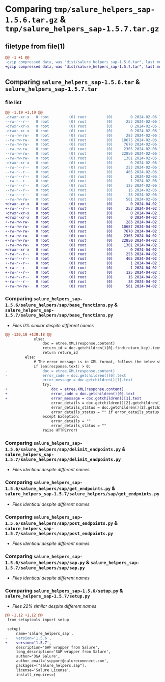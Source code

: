 # Comparing `tmp/salure_helpers_sap-1.5.6.tar.gz` & `tmp/salure_helpers_sap-1.5.7.tar.gz`

## filetype from file(1)

```diff
@@ -1 +1 @@
-gzip compressed data, was "dist/salure_helpers_sap-1.5.6.tar", last modified: Tue Feb  6 16:08:36 2024, max compression
+gzip compressed data, was "dist/salure_helpers_sap-1.5.7.tar", last modified: Tue Apr  2 18:52:01 2024, max compression
```

## Comparing `salure_helpers_sap-1.5.6.tar` & `salure_helpers_sap-1.5.7.tar`

### file list

```diff
@@ -1,19 +1,19 @@
-drwxr-xr-x   0 root         (0) root         (0)        0 2024-02-06 16:08:36.000000 salure_helpers_sap-1.5.6/
--rw-r--r--   0 root         (0) root         (0)      253 2024-02-06 16:08:36.000000 salure_helpers_sap-1.5.6/PKG-INFO
-drwxr-xr-x   0 root         (0) root         (0)        0 2024-02-06 16:08:36.000000 salure_helpers_sap-1.5.6/salure_helpers/
-drwxr-xr-x   0 root         (0) root         (0)        0 2024-02-06 16:08:36.000000 salure_helpers_sap-1.5.6/salure_helpers/sap/
--rw-rw-rw-   0 root         (0) root         (0)      283 2024-02-06 16:08:18.000000 salure_helpers_sap-1.5.6/salure_helpers/sap/__init__.py
--rw-rw-rw-   0 root         (0) root         (0)    10675 2024-02-06 16:08:18.000000 salure_helpers_sap-1.5.6/salure_helpers/sap/base_functions.py
--rw-rw-rw-   0 root         (0) root         (0)     7670 2024-02-06 16:08:18.000000 salure_helpers_sap-1.5.6/salure_helpers/sap/delimit_endpoints.py
--rw-rw-rw-   0 root         (0) root         (0)     2365 2024-02-06 16:08:18.000000 salure_helpers_sap-1.5.6/salure_helpers/sap/get_endpoints.py
--rw-rw-rw-   0 root         (0) root         (0)    22850 2024-02-06 16:08:18.000000 salure_helpers_sap-1.5.6/salure_helpers/sap/post_endpoints.py
--rw-rw-rw-   0 root         (0) root         (0)     1301 2024-02-06 16:08:18.000000 salure_helpers_sap-1.5.6/salure_helpers/sap/sap.py
-drwxr-xr-x   0 root         (0) root         (0)        0 2024-02-06 16:08:36.000000 salure_helpers_sap-1.5.6/salure_helpers_sap.egg-info/
--rw-r--r--   0 root         (0) root         (0)      253 2024-02-06 16:08:36.000000 salure_helpers_sap-1.5.6/salure_helpers_sap.egg-info/PKG-INFO
--rw-r--r--   0 root         (0) root         (0)      465 2024-02-06 16:08:36.000000 salure_helpers_sap-1.5.6/salure_helpers_sap.egg-info/SOURCES.txt
--rw-r--r--   0 root         (0) root         (0)        1 2024-02-06 16:08:36.000000 salure_helpers_sap-1.5.6/salure_helpers_sap.egg-info/dependency_links.txt
--rw-r--r--   0 root         (0) root         (0)        1 2024-02-06 16:08:36.000000 salure_helpers_sap-1.5.6/salure_helpers_sap.egg-info/not-zip-safe
--rw-r--r--   0 root         (0) root         (0)      125 2024-02-06 16:08:36.000000 salure_helpers_sap-1.5.6/salure_helpers_sap.egg-info/requires.txt
--rw-r--r--   0 root         (0) root         (0)       15 2024-02-06 16:08:36.000000 salure_helpers_sap-1.5.6/salure_helpers_sap.egg-info/top_level.txt
--rw-r--r--   0 root         (0) root         (0)       38 2024-02-06 16:08:36.000000 salure_helpers_sap-1.5.6/setup.cfg
--rw-rw-rw-   0 root         (0) root         (0)      561 2024-02-06 16:08:18.000000 salure_helpers_sap-1.5.6/setup.py
+drwxr-xr-x   0 root         (0) root         (0)        0 2024-04-02 18:52:01.000000 salure_helpers_sap-1.5.7/
+-rw-r--r--   0 root         (0) root         (0)      253 2024-04-02 18:52:01.000000 salure_helpers_sap-1.5.7/PKG-INFO
+drwxr-xr-x   0 root         (0) root         (0)        0 2024-04-02 18:52:01.000000 salure_helpers_sap-1.5.7/salure_helpers/
+drwxr-xr-x   0 root         (0) root         (0)        0 2024-04-02 18:52:01.000000 salure_helpers_sap-1.5.7/salure_helpers/sap/
+-rw-rw-rw-   0 root         (0) root         (0)      283 2024-04-02 18:51:45.000000 salure_helpers_sap-1.5.7/salure_helpers/sap/__init__.py
+-rw-rw-rw-   0 root         (0) root         (0)    10687 2024-04-02 18:51:45.000000 salure_helpers_sap-1.5.7/salure_helpers/sap/base_functions.py
+-rw-rw-rw-   0 root         (0) root         (0)     7670 2024-04-02 18:51:45.000000 salure_helpers_sap-1.5.7/salure_helpers/sap/delimit_endpoints.py
+-rw-rw-rw-   0 root         (0) root         (0)     2365 2024-04-02 18:51:45.000000 salure_helpers_sap-1.5.7/salure_helpers/sap/get_endpoints.py
+-rw-rw-rw-   0 root         (0) root         (0)    22850 2024-04-02 18:51:45.000000 salure_helpers_sap-1.5.7/salure_helpers/sap/post_endpoints.py
+-rw-rw-rw-   0 root         (0) root         (0)     1301 2024-04-02 18:51:45.000000 salure_helpers_sap-1.5.7/salure_helpers/sap/sap.py
+drwxr-xr-x   0 root         (0) root         (0)        0 2024-04-02 18:52:01.000000 salure_helpers_sap-1.5.7/salure_helpers_sap.egg-info/
+-rw-r--r--   0 root         (0) root         (0)      253 2024-04-02 18:52:01.000000 salure_helpers_sap-1.5.7/salure_helpers_sap.egg-info/PKG-INFO
+-rw-r--r--   0 root         (0) root         (0)      465 2024-04-02 18:52:01.000000 salure_helpers_sap-1.5.7/salure_helpers_sap.egg-info/SOURCES.txt
+-rw-r--r--   0 root         (0) root         (0)        1 2024-04-02 18:52:01.000000 salure_helpers_sap-1.5.7/salure_helpers_sap.egg-info/dependency_links.txt
+-rw-r--r--   0 root         (0) root         (0)        1 2024-04-02 18:52:01.000000 salure_helpers_sap-1.5.7/salure_helpers_sap.egg-info/not-zip-safe
+-rw-r--r--   0 root         (0) root         (0)      125 2024-04-02 18:52:01.000000 salure_helpers_sap-1.5.7/salure_helpers_sap.egg-info/requires.txt
+-rw-r--r--   0 root         (0) root         (0)       15 2024-04-02 18:52:01.000000 salure_helpers_sap-1.5.7/salure_helpers_sap.egg-info/top_level.txt
+-rw-r--r--   0 root         (0) root         (0)       38 2024-04-02 18:52:01.000000 salure_helpers_sap-1.5.7/setup.cfg
+-rw-rw-rw-   0 root         (0) root         (0)      561 2024-04-02 18:51:45.000000 salure_helpers_sap-1.5.7/setup.py
```

### Comparing `salure_helpers_sap-1.5.6/salure_helpers/sap/base_functions.py` & `salure_helpers_sap-1.5.7/salure_helpers/sap/base_functions.py`

 * *Files 0% similar despite different names*

```diff
@@ -130,18 +130,18 @@
             else:
                 doc = etree.XML(response.content)
                 return_id = doc.getchildren()[0].find(return_key).text
                 return return_id
         else:
             # The error message is in XML format, follows the below steps to extract the error message
             if len(response.text) > 0:
-                doc = etree.XML(response.content)
-                error_code = doc.getchildren()[0].text
-                error_message = doc.getchildren()[1].text
                 try:
+                    doc = etree.XML(response.content)
+                    error_code = doc.getchildren()[0].text
+                    error_message = doc.getchildren()[1].text
                     error_details = doc.getchildren()[2].getchildren()[4].getchildren()[0].getchildren()[1].text
                     error_details_status = doc.getchildren()[2].getchildren()[4].getchildren()[0].getchildren()[3].text
                     error_details_status = "" if error_details_status is None else f"\r\nReal Status: {error_details_status}\r\n"
                 except Exception:
                     error_details = ""
                     error_details_status = ""
                 raise HTTPError(
```

### Comparing `salure_helpers_sap-1.5.6/salure_helpers/sap/delimit_endpoints.py` & `salure_helpers_sap-1.5.7/salure_helpers/sap/delimit_endpoints.py`

 * *Files identical despite different names*

### Comparing `salure_helpers_sap-1.5.6/salure_helpers/sap/get_endpoints.py` & `salure_helpers_sap-1.5.7/salure_helpers/sap/get_endpoints.py`

 * *Files identical despite different names*

### Comparing `salure_helpers_sap-1.5.6/salure_helpers/sap/post_endpoints.py` & `salure_helpers_sap-1.5.7/salure_helpers/sap/post_endpoints.py`

 * *Files identical despite different names*

### Comparing `salure_helpers_sap-1.5.6/salure_helpers/sap/sap.py` & `salure_helpers_sap-1.5.7/salure_helpers/sap/sap.py`

 * *Files identical despite different names*

### Comparing `salure_helpers_sap-1.5.6/setup.py` & `salure_helpers_sap-1.5.7/setup.py`

 * *Files 22% similar despite different names*

```diff
@@ -1,12 +1,12 @@
 from setuptools import setup
 
 setup(
     name='salure_helpers_sap',
-    version='1.5.6',
+    version='1.5.7',
     description='SAP wrapper from Salure',
     long_description='SAP wrapper from Salure',
     author='D&A Salure',
     author_email='support@salureconnnect.com',
     packages=["salure_helpers.sap"],
     license='Salure License',
     install_requires=[
```

